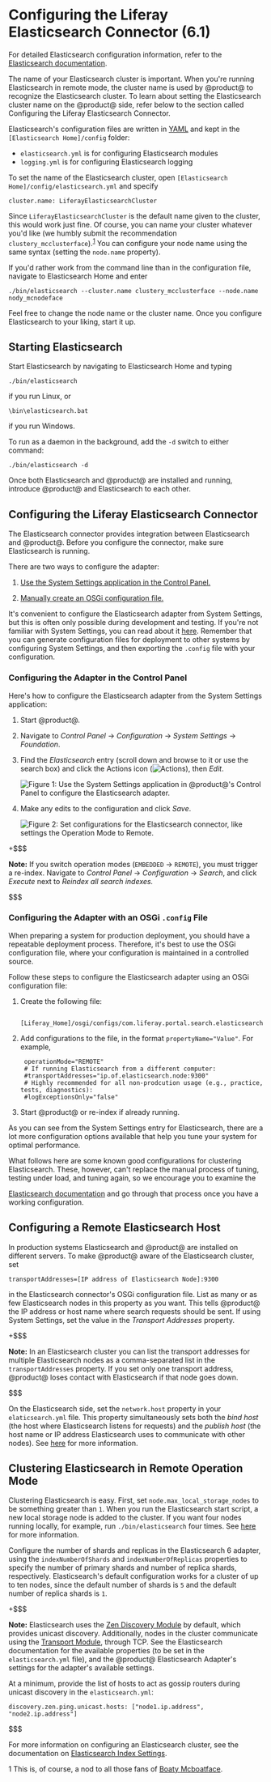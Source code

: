 # Configuring the Liferay Elasticsearch Connector (6.1) [](id=configuring-the-liferay-elasticsearch-connector-6-1)

For detailed Elasticsearch configuration information, refer to the
[Elasticsearch documentation](https://www.elastic.co/guide/en/elasticsearch/reference/6.1/settings.html).

The name of your Elasticsearch cluster is important. When you're running
Elasticsearch in remote mode, the cluster name is used by @product@ to recognize
the Elasticsearch cluster. To learn about setting the Elasticsearch cluster name
on the @product@ side, refer below to the section called Configuring the Liferay
Elasticsearch Connector.

Elasticsearch's configuration files are written in [YAML](http://www.yaml.org)
and kept in the `[Elasticsearch Home]/config` folder:

-  `elasticsearch.yml` is for configuring Elasticsearch modules
-  `logging.yml` is for configuring Elasticsearch logging

To set the name of the Elasticsearch cluster, open `[Elasticsearch
Home]/config/elasticsearch.yml` and specify

    cluster.name: LiferayElasticsearchCluster

Since `LiferayElasticsearchCluster` is the default name given to the cluster,
this would work just fine. Of course, you can name your cluster whatever you'd
like (we humbly submit the recommendation
`clustery_mcclusterface`).<sup>[1](#footnote1)</sup> You can configure your node
name using the same syntax (setting the `node.name` property).

If you'd rather work from the command line than in the configuration file,
navigate to Elasticsearch Home and enter

    ./bin/elasticsearch --cluster.name clustery_mcclusterface --node.name nody_mcnodeface

Feel free to change the node name or the cluster name. Once you configure
Elasticsearch to your liking, start it up.

## Starting Elasticsearch [](id=starting-elasticsearch)

Start Elasticsearch by navigating to Elasticsearch Home and typing 

    ./bin/elasticsearch

if you run Linux, or 

    \bin\elasticsearch.bat

if you run Windows.

To run as a daemon in the background, add the `-d` switch to either command:

    ./bin/elasticsearch -d

Once both Elasticsearch and @product@ are installed and running, introduce
@product@ and Elasticsearch to each other. 

## Configuring the Liferay Elasticsearch Connector [](id=configuring-the-liferay-elasticsearch-connector)

The Elasticsearch connector provides integration between Elasticsearch and
@product@. Before you configure the connector, make sure Elasticsearch is
running.

There are two ways to configure the adapter: 

1. [Use the System Settings application in the Control Panel.](#configuring-the-adapter-in-the-control-panel) 

2. [Manually create an OSGi configuration file.](#configuring-the-adapter-with-an-osgi-config-file) 

It's convenient to configure the Elasticsearch adapter from System Settings, but
this is often only possible during development and testing. If you're not
familiar with System Settings, you can read about it
[here](/discover/portal/-/knowledge_base/7-1/system-settings). Remember that you
can generate configuration files for deployment to other systems by configuring
System Settings, and then exporting the `.config` file with your configuration.

### Configuring the Adapter in the Control Panel [](id=configuring-the-adapter-in-the-control-panel)

Here's how to configure the Elasticsearch adapter from the System Settings
application:

1.  Start @product@.

2.  Navigate to *Control Panel* &rarr; *Configuration* &rarr; *System Settings*
    &rarr; *Foundation*. 

3.  Find the *Elasticsearch* entry (scroll down and browse to it or use the
    search box) and click the Actions icon
    (![Actions](../../../../images/icon-actions.png)), then *Edit*.

    ![Figure 1: Use the System Settings application in @product@'s Control Panel to configure the Elasticsearch adapter.](../../../../images/cfg-elasticsearch-sys-settings.png)

4.  Make any edits to the configuration and click *Save*.

    ![Figure 2: Set configurations for the Elasticsearch connector, like settings the Operation Mode to *Remote*.](../../../../images/cfg-elasticsearch-sys-settings2.png)

+$$$

**Note:** If you switch operation modes (`EMBEDDED` &rarr; `REMOTE`), you must
trigger a re-index. Navigate to *Control Panel* &rarr; *Configuration* &rarr;
*Search*, and click *Execute* next to *Reindex all search indexes.*

$$$

### Configuring the Adapter with an OSGi `.config` File [](id=configuring-the-adapter-with-an-osgi-config-file)

When preparing a system for production deployment, you should have a repeatable
deployment process. Therefore, it's best to use the OSGi configuration file,
where your configuration is maintained in a controlled source.

Follow these steps to configure the Elasticsearch adapter using an OSGi
configuration file:

1. Create the following file:
    
        [Liferay_Home]/osgi/configs/com.liferay.portal.search.elasticsearch6.configuration.ElasticsearchConfiguration.config

2. Add configurations to the file, in the format `propertyName="Value"`. For
   example,

        operationMode="REMOTE"
        # If running Elasticsearch from a different computer:
        #transportAddresses="ip.of.elasticsearch.node:9300"
        # Highly recommended for all non-prodcution usage (e.g., practice, tests, diagnostics):
        #logExceptionsOnly="false"

3. Start @product@ or re-index if already running.

As you can see from the System Settings entry for Elasticsearch, there are a lot
more configuration options available that help you tune your system for optimal
performance. 
<!-- For a detailed accounting of these, refer to the reference article
on [Elasticsearch Settings](discover/reference/-/knowledge_base/7-1/elasticsearch-settings).
-->

What follows here are some known good configurations for clustering
Elasticsearch. These, however, can't replace the manual process of tuning,
testing under load, and tuning again, so we encourage you to examine the
<!--
[settings](discover/reference/-/knowledge_base/7-1/elasticsearch-settings) 
as well as the -->
[Elasticsearch documentation](https://www.elastic.co/guide/en/elasticsearch/reference/6.1/important-settings.html) 
and go through that process once you have a working configuration. 

## Configuring a Remote Elasticsearch Host [](id=configuring-a-remote-elasticsearch-host)

In production systems Elasticsearch and @product@ are installed on different
servers. To make @product@ aware of the Elasticsearch cluster, set

    transportAddresses=[IP address of Elasticsearch Node]:9300

in the Elasticsearch connector's OSGi configuration file. List as many or as few
Elasticsearch nodes in this property as you want. This tells @product@ the IP
address or host name where search requests should be sent. If using System
Settings, set the value in the *Transport Addresses* property.

+$$$

**Note:** In an Elasticsearch cluster you can list the transport addresses for
multiple Elasticsearch nodes as a comma-separated list in the
`transportAddresses` property. If you set only one transport address, @product@
loses contact with Elasticsearch if that node goes down.

$$$

On the Elasticsearch side, set the `network.host` property in your
`elaticsearch.yml` file. This property simultaneously sets both the *bind host*
(the host where Elasticsearch listens for requests) and the *publish host*
(the host name or IP address Elasticsearch uses to communicate with other
nodes). See
[here](https://www.elastic.co/guide/en/elasticsearch/reference/6.1/modules-network.html)
for more information.

## Clustering Elasticsearch in Remote Operation Mode [](id=clustering-elasticsearch-in-remote-operation-mode)

Clustering Elasticsearch is easy. First, set `node.max_local_storage_nodes` to
be something greater than `1`. When you run the Elasticsearch start script,
a new local storage node is added to the cluster. If you want four nodes running
locally, for example, run `./bin/elasticsearch` four times. See
[here](https://www.elastic.co/guide/en/elasticsearch/reference/6.1/modules-node.html#max-local-storage-nodes)
for more information.

Configure the number of shards and replicas in the Elasticsearch 6 adapter,
using the `indexNumberOfShards` and `indexNumberOfReplicas` properties to
specify the number of primary shards and number of replica shards, respectively.
Elasticsearch's default configuration works for a cluster of up to ten nodes,
since the default number of shards is `5` and the default number of replica
shards is `1`.

+$$$

**Note:** Elasticsearch uses the 
[Zen Discovery Module](https://www.elastic.co/guide/en/elasticsearch/reference/6.1/modules-discovery-zen.html)
by default, which provides unicast discovery. Additionally, nodes in the cluster
communicate using the 
[Transport Module](https://www.elastic.co/guide/en/elasticsearch/reference/6.1/modules-transport.html),
through TCP. See the Elasticsearch documentation for the available properties
(to be set in the `elasticsearch.yml` file), and the @product@ Elasticsearch
Adapter's settings for the adapter's available settings.
<!--reference article](discover/reference/-/knowledge_base/7-1/elasticsearch-settings)-->

At a minimum, provide the list of hosts to act as gossip routers during unicast
discovery in the `elasticsearch.yml`:

    discovery.zen.ping.unicast.hosts: ["node1.ip.address", "node2.ip.address"]

$$$

For more information on configuring an Elasticsearch cluster, see the
documentation on [Elasticsearch Index Settings](https://www.elastic.co/guide/en/elasticsearch/guide/current/_index_settings.html).

<a name="footnote1">1</a> This is, of course, a nod to all those fans of [Boaty Mcboatface](http://www.theatlantic.com/international/archive/2016/05/boaty-mcboatface-parliament-lessons/482046). 

